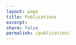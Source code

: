 ```yaml
---
layout: page
title: Publications
excerpt:
share: false
permalink: /publication/
---
```


<style>


a.bibbase.author.link[href=#] {
  font-weight: 300;
  pointer-events: none;
}
img.bibbase_icon {
    display: none;
}

.bibbase_paper_title {
    font-weight: 300;
    font-size: 0.9rem;
    font-family: "Roboto", sans-serif;
}

.bibbase_group {
    margin-top: 20px;
    margin-bottom: 10px;
    cursor: pointer;
    font-weight: 300;
    font-size: 0.9 rem;
    font-family: "Roboto", sans-serif;
}

.bibbase_group_body {
    margin-left: 20px;
    font-size: 0.9rem;
    font-weight: 300;
    font-family: "Roboto", sans-serif;
}

br.bibbase_paper_content {
    display: none;
    font-size: 0.9rem;
    font-weight: 300;
    font-family: "Roboto", sans-serif;
}

.bibbase_group_count {
    display: none;
    font-size: 0.9rem;
      font-family: "Roboto", sans-serif;
}
.bibbase_paper_title a{
  pointer-events: none;
}

span.bibbase_paper_author {
    font-size: 0.9rem;
    font-weight: 300;
    font-family: "Roboto", sans-serif;
}
br.bibbase_paper_content {
    display: block;
      font-size: 0.9rem;
}
.comment {
    font-size: 0.9rem;
    font-style: italic;
    font-weight: 600;
    font-family: "Roboto", sans-serif;
}


</style>
<script src="https://bibbase.org/show?bib=https%3A%2F%2Fraw.githubusercontent.com%2Frosenzweiglab%2Frosenzweiglab.github.io%2Fmaster%2Fdocs%2Freferences.bib&authorfirst=1&theme=simple&jsonp=1"></script>
